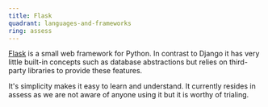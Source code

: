 ```yaml
---
title: Flask
quadrant: languages-and-frameworks
ring: assess
---
```


[Flask](https://flask.palletsprojects.com/) is a small web framework for Python.
In contrast to Django it has very little built-in concepts such as database
abstractions but relies on third-party libraries to provide these features.

It's simplicity makes it easy to learn and understand. It currently resides in
assess as we are not aware of anyone using it but it is worthy of trialing.

